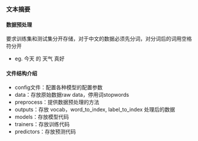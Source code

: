 ### 文本摘要

#### 数据预处理
要求训练集和测试集分开存储，对于中文的数据必须先分词，对分词后的词用空格符分开
* eg. 今天 的 天气 真好

#### 文件结构介绍
* config文件：配置各种模型的配置参数
* data：存放原始数据raw data，停用词stopwords
* preprocess：提供数据预处理的方法
* outputs：存放 vocab，word_to_index, label_to_index 处理后的数据
* models：存放模型代码
* trainers：存放训练代码
* predictors：存放预测代码
